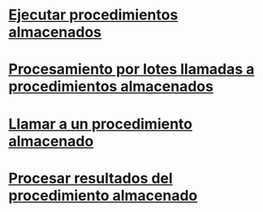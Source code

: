 # [Ejecutar procedimientos almacenados](running-stored-procedures.md)
# [Procesamiento por lotes llamadas a procedimientos almacenados](batching-stored-procedure-calls.md)
# [Llamar a un procedimiento almacenado](calling-a-stored-procedure.md)
# [Procesar resultados del procedimiento almacenado](processing-stored-procedure-results.md)
